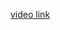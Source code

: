 <a href="https://drive.google.com/file/d/1P14NUDBdrEQ3ITP_y0ZCsp3O5YsvKEAF/view?usp=sharing">video link</a>
